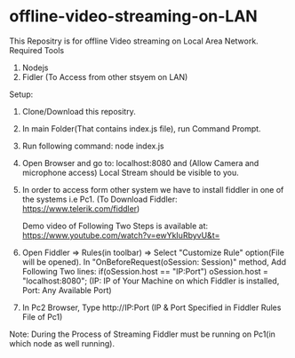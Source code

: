 # offline-video-streaming-on-LAN
This Repositry is for offline Video streaming on Local Area Network.
Required Tools
1. Nodejs
2. Fidler (To Access from other stsyem on LAN)

Setup:
1. Clone/Download this repositry.
2. In main Folder(That contains index.js file), run Command Prompt.
3. Run following command:
    node index.js
4. Open Browser and go to:
    localhost:8080 
    and (Allow Camera and microphone access)
    Local Stream should be visible to you.
5. In order to access form other system we have to install fiddler in one of the systems i.e Pc1.
    (To Download Fiddler: https://www.telerik.com/fiddler)
    
    Demo video of Following Two Steps is available at: https://www.youtube.com/watch?v=ewYkIuRbyvU&t=
6. Open Fiddler => Rules(in toolbar) => Select "Customize Rule" option(File will be opened).
    In "OnBeforeRequest(oSession: Session)" method, Add Following Two lines:
  if(oSession.host == "IP:Port")
      oSession.host = "localhost:8080";
      (IP: IP of Your Machine on which Fiddler is installed, Port: Any Available Port)
 7. In Pc2 Browser, Type http://IP:Port (IP & Port Specified in Fiddler Rules File of Pc1)
 
 Note: During the Process of Streaming Fiddler must be running on Pc1(in which node as well running).
 
 
 
      

   


